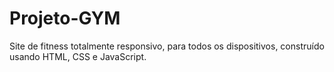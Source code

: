 # Projeto-GYM
Site de fitness totalmente responsivo, para todos os dispositivos, construído usando HTML, CSS e JavaScript.
